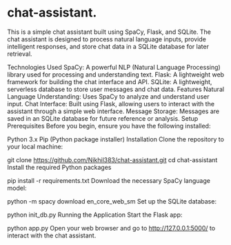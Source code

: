 # chat-assistant.
This is a simple chat assistant built using SpaCy, Flask, and SQLite. The chat assistant is designed to process natural language inputs, provide intelligent responses, and store chat data in a SQLite database for later retrieval.

Technologies Used
SpaCy: A powerful NLP (Natural Language Processing) library used for processing and understanding text.
Flask: A lightweight web framework for building the chat interface and API.
SQLite: A lightweight, serverless database to store user messages and chat data.
Features
Natural Language Understanding: Uses SpaCy to analyze and understand user input.
Chat Interface: Built using Flask, allowing users to interact with the assistant through a simple web interface.
Message Storage: Messages are saved in an SQLite database for future reference or analysis.
Setup
Prerequisites
Before you begin, ensure you have the following installed:

Python 3.x
Pip (Python package installer)
Installation
Clone the repository to your local machine:

git clone https://github.com/Nikhil383/chat-assistant.git
cd chat-assistant
Install the required Python packages


pip install -r requirements.txt
Download the necessary SpaCy language model:


python -m spacy download en_core_web_sm
Set up the SQLite database:


python init_db.py
Running the Application
Start the Flask app:


python app.py
Open your web browser and go to http://127.0.0.1:5000/ to interact with the chat assistant.
